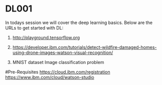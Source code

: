 # DL001

In todays session we will cover the deep learning basics. Below are the URLs to get started with DL:

1) http://playground.tensorflow.org 

2) https://developer.ibm.com/tutorials/detect-wildfire-damaged-homes-using-drone-images-watson-visual-recognition/

3) MNIST dataset Image classification problem


#Pre-Requisites
https://cloud.ibm.com/registration
https://www.ibm.com/cloud/watson-studio


